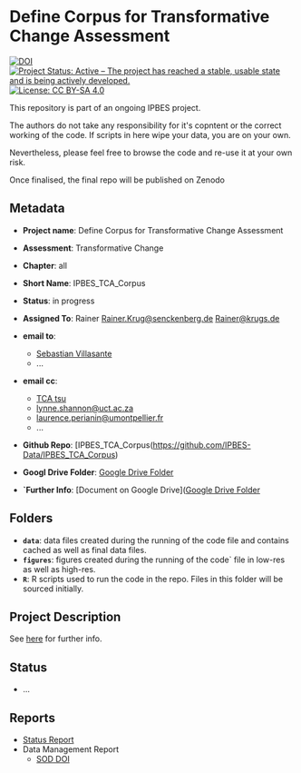 # Define Corpus for Transformative Change Assessment

[![DOI](https://zenodo.org/badge/DOI/99.9999/zenodo.9999999.svg)](https://doi.org/99.9999/zenodo.9999999)
[![Project Status: Active – The project has reached a stable, usable state and is being actively developed.](https://www.repostatus.org/badges/latest/active.svg)](https://www.repostatus.org/#active)
[![License: CC BY-SA 4.0](https://img.shields.io/badge/License-CC_BY--SA_4.0-lightgrey.svg)](https://creativecommons.org/licenses/by-sa/4.0/)

This repository is part of an ongoing IPBES project.

The authors do not take any responsibility for it's copntent or the correct working of the code. If scripts in here wipe your data, you are on your own.

Nevertheless, please feel free to browse the code and re-use it at your own risk.

Once finalised, the final repo will be published on Zenodo

## Metadata

- **Project name**: Define Corpus for Transformative Change Assessment
- **Assessment**: Transformative Change
- **Chapter**: all
- **Short Name**: IPBES_TCA_Corpus

- **Status**: in progress

- **Assigned To**: Rainer <Rainer.Krug@senckenberg.de> <Rainer@krugs.de>

- **email to**:
  - [Sebastian Villasante](mailto:s.villasante.arg@gmail.com)
  - ...

- **email cc**:
  - [TCA tsu](mailto:ipbes-tsu-transformative-change@umontpellier.fr)
  - <lynne.shannon@uct.ac.za>
  - <laurence.perianin@umontpellier.fr>
  - ...

- **Github Repo**: [IPBES_TCA_Corpus(https://github.com/IPBES-Data/IPBES_TCA_Corpus)
- **Googl Drive Folder**: [Google Drive Folder](https://drive.google.com/drive/folders/1IiALbIOAjYeL_IrlkZd-E7U7hr72iggx)

- **`Further Info**: [Document on Google Drive]([Google Drive Folder](https://docs.google.com/document/d/1WkuSySXbqag1qob37rhvoVrYtbpoGqa69EibD_x05GE)

## Folders

- **`data`**: data files created during the running of the code file and contains cached as well as final data files.
- **`figures`**: figures created during the running of the code` file in low-res as well as high-res.
- **`R`**: R scripts used to run the code in the repo. Files in this folder will be sourced initially.

## Project Description

See [here](https://docs.google.com/document/d/1WkuSySXbqag1qob37rhvoVrYtbpoGqa69EibD_x05GE) for further info.

## Status

- ...

## Reports

- [Status Report](IPBES_TCA_Corpus_DMP.html)
- Data Management Report
  - [SOD DOI](https://doi.org/10.5281/zenodo.10251349)
